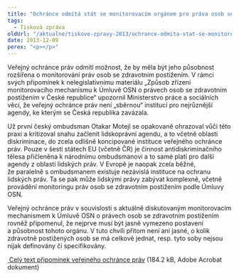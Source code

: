 ```yaml
---
title: "Ochránce odmítá stát se monitorovacím orgánem pro práva osob se zdravotním postižením"
tags:
  - Tisková zpráva
oldUrl: "/aktualne/tiskove-zpravy-2013/ochrance-odmita-stat-se-monitorovacim-organem-pro-prava-osob-se-zdravotnim-postizenim"
date: 2013-12-09
perex: "<p></p>"
---
```


<!-- imported from the old website -->

<p>Veřejný ochránce práv odmítl možnost, že by měla být jeho působnost rozšířena o monitorování práv osob se zdravotním postižením. V rámci svých připomínek k nelegislativnímu materiálu „Způsob zřízení monitorovacího mechanismu k Úmluvě OSN o právech osob se zdravotním postižením v České republice“ upozornil Ministerstvo práce a sociálních věcí, že veřejný ochránce práv není „sběrnou“ institucí pro nejrůznější agendy, ke kterým se Česká republika zavázala. </p><p>Už první český ombudsman Otakar Motejl se opakovaně ohrazoval vůči této praxi a kritizoval snahu začlenit lidskoprávní agendu, a to včetně oblasti diskriminace, do zcela odlišně koncipované instituce veřejného ochránce práv. Pouze v šesti státech EU (včetně ČR) je činnost antidiskriminačního tělesa přičleněna k národnímu ombudsmanovi a to samé platí pro další agendy z oblasti lidských práv. V Evropě je naopak zcela běžné, že paralelně s ombudsmanem existuje nezávislá instituce na ochranu lidských práv. Ta se pak může lidskými právy zabývat komplexně, včetně provádění monitoringu práv osob se zdravotním postižením podle Úmluvy OSN.</p><p>Veřejný ochránce práv v souvislosti s aktuálně diskutovaným monitorovacím mechanismem k Úmluvě OSN o právech osob se zdravotním postižením rovněž připomenul, že nejprve musí být jasně vymezeno postavení a působnost tohoto orgánu. V tuto chvíli přitom není ani jasné, o kolik zdravotně postižených osob se má celkově jednat, resp. tyto soby nejsou nijak definovány či specifikovány.</p><p><a title="Otevření do nového okna" href="/uploads-import/Zvlastni_opravneni/Pripominky/PDCJ3072-2013_MPSV_Monitorovaci-mechanismus.pdf" target="_blank"> Celý text připomínek veřejného ochránce práv</a> (184.2 kB, Adobe Acrobat dokument)</p>
